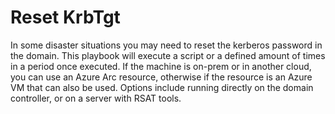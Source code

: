 # Reset KrbTgt
In some disaster situations you may need to reset the kerberos password in the domain. This playbook will execute a script or a defined amount of times in a period once executed. If the machine is on-prem or in another cloud, you can use an Azure Arc resource, otherwise if the resource is an Azure VM that can also be used. Options include running directly on the domain controller, or on a server with RSAT tools.